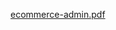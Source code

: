 [ecommerce-admin.pdf](https://github.com/scottiegreff/ecommerce-admin/files/14907023/ecommerce-admin.pdf)
